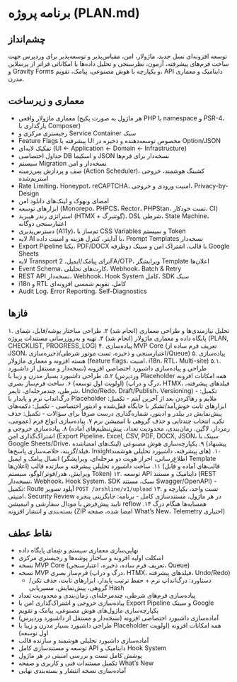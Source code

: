 # برنامه پروژه (PLAN.md)

## چشم‌انداز
توسعه افزونه‌ای نسل جدید، ماژولار، امن، مقیاس‌پذیر و توسعه‌پذیر برای وردپرس جهت ساخت فرم‌های پیشرفته، آزمون، نظرسنجی و تحلیل داده‌ها با امکاناتی فراتر از پرسلاین و Gravity Forms و یکپارچه با هوش مصنوعی، پیامک، تقویم، API داینامیک و معماری مدرن.

## معماری و زیرساخت
- معماری ماژولار واقعی (هر ماژول به صورت پکیج PHP با namespace و PSR-4، بارگذاری با Composer)
- رجیستری مرکزی و Service Container سبک
- Feature Flags پیشرفته با UI مخصوص توسعه‌دهنده و ذخیره در Option/JSON
- تفکیک لایه‌ای (UI ← Application ← Domain ← Infrastructure)
- جداول اختصاصی DB و اسکیما JSON نسخه‌دار برای فرم‌ها
- سیستم Migration نسخه‌دار و امن
- صف و پردازش پس‌زمینه (Action Scheduler)، کشینگ هوشمند، خروجی استریم‌شده
- Rate Limiting، Honeypot، reCAPTCHA، امنیت ورودی و خروجی، Privacy-by-Design
- امضای وبهوک و لینک‌های دانلود امن
- ابزارهای توسعه (Monorepo، PHPCS، Rector، PHPStan، تست خودکار، CI)
- استراتژی رندر هیبرید (HTMX + گوتنبرگ)، DSL شرطی، State Machine، اعتبارسنجی دوگانه
- دسترس‌پذیری (A11y)، تم‌ساز با CSS Variables و سیستم Token
- لایه AI با آداپتر، کنترل هزینه و امنیت داده، Prompt Templates نسخه‌دار
- Export Pipeline یکتا، PDF/DOCX با قالب، اشتراک امن و سینک دوطرفه Google Sheets
- لایه Transport برای پیامک/ایمیل، 2FA/OTP، ویرایشگر Template اعلان‌ها
- Event Schema، کارت‌های تحلیلی، Webhook، Batch & Retry
- REST API نسخه‌دار، Webhook، Hook System کامل، SDK سبک
- i18n و RTL کامل، تقویم شمسی افزونه‌ای
- Audit Log، Error Reporting، Self-Diagnostics

## فازها
۱. تحلیل نیازمندی‌ها و طراحی معماری (انجام شد)
۲. طراحی ساختار پوشه/فایل، شِمای پایگاه داده و معماری ماژولار (انجام شد)
۳. تهیه و به‌روزرسانی مستندات پروژه (PLAN, CHECKLIST, PROGRESS_LOG)
۴. پیاده‌سازی MVP Core (تعریف فرم ساده از JSON، اعتبارسنجی و ذخیره، تست موتور شرطی/ذخیره‌سازی/Queue)
۵. پیاده‌سازی هسته افزونه و معماری ماژولار (feature flags، امنیت، i18n، RTL، Multi-site)
۵.۱. طراحی و پیاده‌سازی داشبورد اختصاصی افزونه (نسخه‌دار و مستقل از داشبورد وردپرس)
۵.۲. طراحی داشبورد بسیار مدرن و زیبا با Placeholder همه امکانات افزونه (اولویت اول توسعه)
۶. ساخت فرم‌ساز بصری (درگ و دراپ، HTMX، فیلدهای پیشرفته، شرطی، چندمرحله‌ای، تایمر، Undo/Redo، Draft/Publish، Versioning)
	- تکمیل: درگ‌انداپ نرم و پایدار با Placeholder ملایم و رهاکردن بعد از آخرین آیتم
	- تکمیل: ابزارهای ثابت خوش‌آمد/تشکر با جایگاه قفل‌شده و ادیتور اختصاصی
	- تکمیل: دکمه‌های پیش‌نمایش در بیلدر و ادیتور، شماره‌گذاری درست صرفاً برای سؤالات
	- تکمیل: حذف تکی، انتخاب چندتایی و حذف گروهی با انیمیشن نرم
۷. پیاده‌سازی انواع فرم (عمومی، رمزدار، لاگین، زمان‌بندی، محدودیت تعداد، پیش‌تنظیم‌های آماده)
۸. پیاده‌سازی خروجی و اشتراک‌گذاری امن (Export Pipeline، Excel, CSV, PDF, DOCX, JSON، سینک با Google Sheets/Drive، لینک‌های امضاشده)
۹. یکپارچه‌سازی هوش مصنوعی (پیشنهاد فیلد/گزینه، خلاصه‌سازی پاسخ‌ها، Insightهای پیشرفته، داشبورد تحلیلی هوشمند)
۱۰. اتصال پیامک و ایمیل (اطلاع‌رسانی، احراز هویت دو مرحله‌ای، ویرایشگر Template اعلان‌ها)
۱۱. ساخت داشبورد تحلیلی پیشرفته و سازنده قالب (قالب‌های آماده و قابل ویرایش، هدر/فوتر/لوگو، سیستم Token)
۱۲. توسعه API داینامیک و مستند (REST نسخه‌دار، Webhook، Hook System، SDK سبک، مستند Swagger/OpenAPI)
	- تکمیل: Route آپلود تصویر `POST /arshline/v1/upload`
۱۳. تست واحد، یکپارچه و امنیتی، Security Review در هر ماژول، مستندسازی کامل
	- برنامه: جایگزینی پنجره تایید پیش‌فرض با مودال سفارشی و انیمیشن reflow همسایه‌ها هنگام درگ
۱۴. بسته‌بندی و انتشار افزونه (ZIP امضا شده، صفحه What’s New، Telemetry اختیاری)

## نقاط عطف
- نهایی‌سازی معماری سیستم و شِمای پایگاه داده
- اسکلت اولیه افزونه و ساختار پوشه‌ها و رجیستری مرکزی
- نسخه MVP Core (تعریف فرم ساده، ذخیره، اعتبارسنجی، Queue)
- نسخه MVP فرم‌ساز بصری (درگ و دراپ، HTMX، فیلدهای پیشرفته، Undo/Redo)
	- دستاورد: درگ‌انداپ نرم + حفظ ترتیب پایدار، ابزارهای ثابت، حذف تکی/گروهی، پیش‌نمایش، مسیریابی Hash
- پیاده‌سازی فرم‌های شرطی، چندمرحله‌ای، زمان‌بندی و محدودیت تعداد
- پیاده‌سازی خروجی و اشتراک‌گذاری امن با Export Pipeline و سینک Google
- یکپارچه‌سازی ماژول‌های هوش مصنوعی، پیامک و تقویم
- آماده‌سازی داشبورد اختصاصی افزونه (نسخه‌دار و مستقل از داشبورد وردپرس)
- طراحی داشبورد بسیار مدرن و زیبا با Placeholder همه امکانات افزونه (اولویت اول توسعه)
- آماده‌سازی داشبورد تحلیلی هوشمند و سازنده قالب
- توسعه و مستندسازی کامل API داینامیک و Hook System
- پوشش کامل تست و بررسی امنیتی در هر ماژول
- تکمیل مستندات فنی و کاربری و صفحه What’s New
- آماده‌سازی نسخه انتشار و بسته‌بندی نهایی
